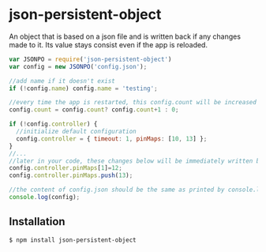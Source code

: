 # json-persistent-object
An object that is based on a json file and is written back if any changes made to it.
Its value stays consist even if the app is reloaded.



```js
var JSONPO = require('json-persistent-object')
var config = new JSONPO('config.json');

//add name if it doesn't exist
if (!config.name) config.name = 'testing';

//every time the app is restarted, this config.count will be increased by 1
config.count = config.count? config.count+1 : 0;

if (!config.controller) {
  //initialize default configuration
  config.controller = { timeout: 1, pinMaps: [10, 13] };
}
//...
//later in your code, these changes below will be immediately written back to config.json file
config.controller.pinMaps[1]=12;
config.controller.pinMaps.push(13);

//the content of config.json should be the same as printed by console.log
console.log(config); 

```


## Installation

```bash
$ npm install json-persistent-object
```
